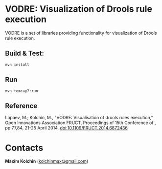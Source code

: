 # VODRE: Visualization of Drools rule execution #

VODRE is a set of libraries providing functionality for visualization of Drools rule execution.

## Build & Test: ##

`mvn install`

## Run ##

`mvn tomcay7:run`

## Reference ##

Lapaev, M.; Kolchin, M., "VODRE: Visualisation of drools rules execution," Open Innovations Association FRUCT, Proceedings of 15th Conference of , pp.77,84, 21-25 April 2014.
[doi:10.1109/FRUCT.2014.6872436](http://dx.doi.org/10.1109/FRUCT.2014.6872436)

# Contacts #

**Maxim Kolchin** (kolchinmax@gmail.com)
